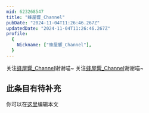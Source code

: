 ```yaml
---
mid: 623268547
title: "蜂屋響_Channel"
pubDate: "2024-11-04T11:26:46.267Z"
updatedDate: "2024-11-04T11:26:46.267Z"
profile:
  {
    Nickname: ["蜂屋響_Channel"],
  }
---
```


关注[蜂屋響_Channel](https://space.bilibili.com/623268547)谢谢喵~ 关注[蜂屋響_Channel](https://space.bilibili.com/623268547)谢谢喵~

## 此条目有待补充
你可以在[这里](https://github.com/Yuhanawa/VTuber.ICU/edit/master/src/content/v/蜂屋響_Channel/index.md)编辑本文
